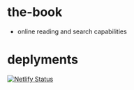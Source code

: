 # the-book
- online reading and search capabilities

# deplyments
[![Netlify Status](https://api.netlify.com/api/v1/badges/36c6e85d-7184-43a6-a3f7-974eec511a2c/deploy-status)](https://app.netlify.com/sites/the-book-online/deploys)



